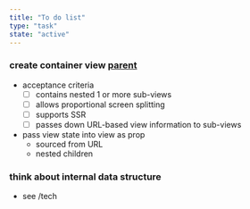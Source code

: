 ```yaml
---
title: "To do list"
type: "task"
state: "active"
---
```


### create container view [parent](user-story/user-can-view-a-thinkope)
+ acceptance criteria
    + [ ] contains nested 1 or more sub-views
    + [ ] allows proportional screen splitting
    + [ ] supports SSR
    + [ ] passes down URL-based view information to sub-views
+ pass view state into view as prop
    + sourced from URL
    + nested children

### think about internal data structure
+ see /tech
